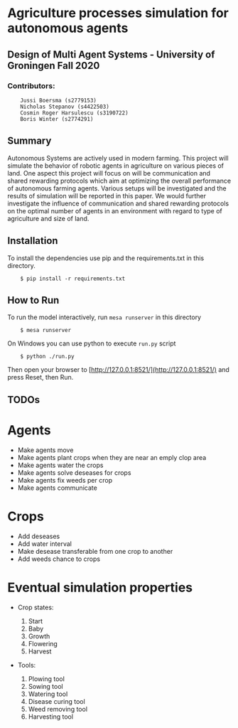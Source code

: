 #  Agriculture processes simulation for autonomous agents

## Design of Multi Agent Systems - University of Groningen Fall 2020

### Contributors:
    

        Jussi Boersma (s2779153)
        Nicholas Stepanov (s4422503)
        Cosmin Roger Harsulescu (s3190722)
        Boris Winter (s2774291)
  

## Summary


Autonomous Systems are actively used in modern farming. This project will simulate the behavior of robotic agents in agriculture on various pieces of land. One aspect this project will focus on will be communication and shared rewarding protocols which aim at optimizing the overall performance of autonomous farming agents. Various setups will be investigated and the results of simulation will be reported in this paper. We would further investigate the influence of communication and shared rewarding protocols on the optimal number of agents in an environment with regard to type of agriculture and size of land.


## Installation

To install the dependencies use pip and the requirements.txt in this directory. 

```
    $ pip install -r requirements.txt
```

## How to Run

To run the model interactively, run ``mesa runserver`` in this directory

```
    $ mesa runserver
```

On Windows you can use python to execute ``run.py`` script

```
    $ python ./run.py
```

Then open your browser to [http://127.0.0.1:8521/](http://127.0.0.1:8521/) and press Reset, then Run.

## TODOs

# Agents

* Make agents move
* Make agents plant crops when they are near an emply clop area
* Make agents water the crops
* Make agents solve deseases for crops
* Make agents fix weeds per crop
* Make agents communicate

# Crops

* Add deseases
* Add water interval
* Make desease transferable from one crop to another
* Add weeds chance to crops

# Eventual simulation properties

* Crop states:
    1. Start
    2. Baby
    3. Growth
    4. Flowering
    5. Harvest

* Tools:
    1. Plowing tool
    2. Sowing tool
    2. Watering tool
    3. Disease curing tool
    4. Weed removing tool
    5. Harvesting tool